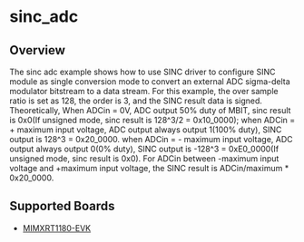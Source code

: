 # sinc_adc

## Overview
The sinc adc example shows how to use SINC driver to configure SINC module as single conversion mode to convert
an external ADC sigma-delta modulator bitstream to a data stream. For this example, the over sample ratio is set as 128,
the order is 3, and the SINC result data is signed.
Theoretically,
When ADCin = 0V, ADC output 50% duty of MBIT, sinc result is 0x0(If unsigned mode, sinc result is 128^3/2 = 0x10_0000);
when ADCin = + maximum input voltage, ADC output always output 1(100% duty), SINC output is 128^3 = 0x20_0000.
when ADCin = - maximum input voltage, ADC output always output 0(0% duty), SINC output is -128^3 = 0xE0_0000(If unsigned
mode, sinc result is 0x0).
For ADCin between -maximum input voltage and +maximum input voltage, the SINC result is ADCin/maximum * 0x20_0000.

## Supported Boards
- [MIMXRT1180-EVK](../../../_boards/evkmimxrt1180/driver_examples/sinc/adc/example_board_readme.md)
